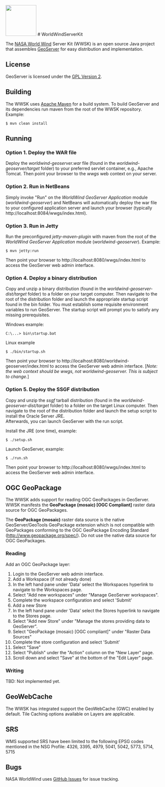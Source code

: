 <img src="https://worldwind.arc.nasa.gov/css/images/nasa-logo.svg" height="100"/> 
# WorldWindServerKit

The [NASA World Wind](https://worldwind.arc.nasa.gov) Server Kit (WWSK) is an open 
source Java project that assembles [GeoServer](http://geoserver.org/) for easy 
distribution and implementation.

## License

GeoServer is licensed under the [GPL Version 2](https://www.gnu.org/licenses/gpl-2.0.html). 

## Building

The WWSK uses [Apache Maven](http://maven.apache.org/) for a build system. To 
build GeoServer and its dependencies run maven from the root of the WWSK repository.
Example:

    $ mvn clean install

## Running

### Option 1. Deploy the WAR file
Deploy the *worldwind-geoserver.war* file (found in the *worldwind-geoserver/target* folder) 
to your preferred servlet container, e.g., Apache Tomcat. Then point your browser to the 
*wwgs* web context on your server.

### Option 2. Run in NetBeans
Simply invoke "Run" on the *WorldWind GeoServer Application* module (*worldwind-geoserver*) 
and NetBeans will automatically deploy the war file to your configured application server 
and launch your browser (typically http://localhost:8084/wwgs/index.html).

### Option 3. Run in Jetty
Run the preconfigured *jetty-maven-plugin* with maven from the root of the *WorldWind 
GeoServer Application* module (*worldwind-geoserver*). Example:

    $ mvn jetty:run

Then point your browser to http://localhost:8080/wwgs/index.html to access the 
GeoServer web admin interface.

### Option 4. Deploy a binary distribution
Copy and unzip a binary distribution (found in the *worldwind-geoserver-dist/target* folder)
to a folder on your target computer. Then navigate to the root of the distribution folder 
and launch the appropriate startup script found in the bin folder. You must establish 
some requisite environment variables to run GeoServer. The startup script will prompt
you to satisfy any missing prerequisites.

Windows example:

    C:\...> bin\startup.bat

Linux example

    $ ./bin/startup.sh  

Then point your browser to http://localhost:8080/worldwind-geoserver/index.html to access the 
GeoServer web admin interface.  [*Note: the web context should be wwgs, not 
worldwind-geoserver. This is subject to change.*]

### Option 5. Deploy the SSGF distribution
Copy and unzip the *ssgf* tarball distribution (found in the *worldwind-geoserver-dist/target* 
folder) to a folder on the target Linux computer. Then navigate to the root of the 
distribution folder and launch the setup script to install the Oracle Server JRE.  
Afterwards, you can launch GeoServer with the run script.

Install the JRE (one time), example:

    $ ./setup.sh

Launch GeoServer, example:

    $ ./run.sh

Then point your browser to http://localhost:8080/wwgs/index.html to access the 
GeoServer web admin interface.

## OGC GeoPackage
The WWSK adds support for reading OGC GeoPackages in GeoServer. WWSK manifests the 
**GeoPackage (mosaic) [OGC Compliant]** raster data source for OGC GeoPackages.  

The **GeoPackage (mosaic)** raster data source is the native GeoServer/GeoTools 
GeoPackage extension which is not compatible with GeoPackages conforming to the 
OGC GeoPackage Encoding Standard (http://www.geopackage.org/spec/). 
Do not use the native data source for OGC GeoPackages.

### Reading
Add an OGC GeoPackage layer:

1. Login to the GeoServer web admin interface.
2. Add a Workspace (if not already done)
  1. In the left hand pane under 'Data' select the Workspaces hyperlink to navigate to the Workspaces page.
  2. Select "Add new workspaces" under "Manage GeoServer workspaces".
  3. Complete the workspace configuration and select 'Submit'
3. Add a new Store
  1. In the left hand pane under 'Data' select the Stores hyperlink to navigate to the Stores page.
  2. Select "Add new Store" under "Manage the stores providing data to GeoServer".
  3. Select "GeoPackage (mosaic) [OGC compliant]" under "Raster Data Sources"
  4. Complete the store configuration and select 'Submit'
  5. Select "Save"
  6. Select "Publish" under the "Action" column on the "New Layer" page.
  7. Scroll down and select "Save" at the bottom of the "Edit Layer" page.

### Writing
TBD: Not implemented yet.

## GeoWebCache 
The WWSK has integrated support the GeoWebCache (GWC) enabled by default.  Tile Caching
options available on Layers are applicable.

## SRS
WMS supported SRS have been limited to the following EPSG codes mentioned in the NSG Profile: 
4326, 3395, 4979, 5041, 5042, 5773, 5714, 5715


## Bugs
NASA WorldWind uses [GitHub Issues](https://github.com/NASAWorldWind/WorldWindServerKit/issues) 
for issue tracking.
